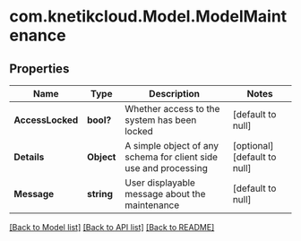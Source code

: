 # com.knetikcloud.Model.ModelMaintenance
## Properties

Name | Type | Description | Notes
------------ | ------------- | ------------- | -------------
**AccessLocked** | **bool?** | Whether access to the system has been locked | [default to null]
**Details** | **Object** | A simple object of any schema for client side use and processing | [optional] [default to null]
**Message** | **string** | User displayable message about the maintenance | [default to null]

[[Back to Model list]](../README.md#documentation-for-models) [[Back to API list]](../README.md#documentation-for-api-endpoints) [[Back to README]](../README.md)

